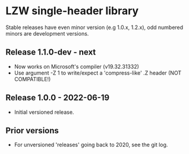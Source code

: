 # LZW single-header library

Stable releases have even minor version (e.g 1.0.x, 1.2.x), odd numbered minors are development versions.

## Release 1.1.0-dev - next

* Now works on Microsoft's compiler (v19.32.31332)
* Use argument -Z 1 to write/expect a 'compress-like' .Z header (NOT COMPATIBLE!)

## Release 1.0.0 - 2022-06-19

* Initial versioned release.

## Prior versions

* For unversioned 'releases' going back to 2020, see the git log.
